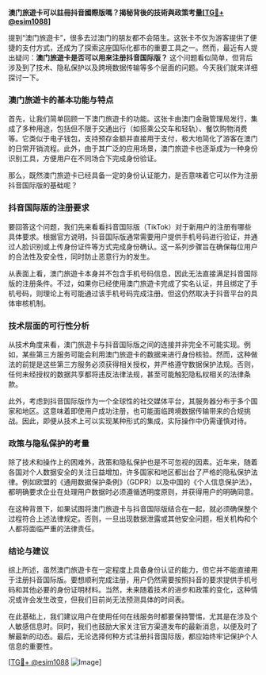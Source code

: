 **澳门旅遊卡可以註冊抖音國際版嗎？揭秘背後的技術與政策考量[[TG💪+ @esim1088](https://t.me/s/esim1088)]**

提到“澳门旅遊卡”，很多去过澳门的朋友都不会陌生。这张卡不仅为游客提供了便捷的支付方式，还成为了探索这座国际化都市的重要工具之一。然而，最近有人提出疑问：**澳门旅遊卡是否可以用来注册抖音国际版？** 这个问题看似简单，但背后涉及到了技术、隐私保护以及跨境数据传输等多个层面的问题。今天我们就来详细探讨一下。

### 澳门旅遊卡的基本功能与特点

首先，让我们简单回顾一下澳门旅遊卡的功能。这张卡由澳门金融管理局发行，集成了多种用途，包括但不限于交通出行（如搭乘公交车和轻轨）、餐饮购物消费等。它类似于电子钱包，支持预存金额并直接用于支付，极大地简化了游客在澳门的日常开销流程。此外，由于其广泛的应用场景，澳门旅遊卡也逐渐成为一种身份识别工具，方便用户在不同场合下完成身份验证。

那么，既然澳门旅遊卡已经具备一定的身份认证能力，是否意味着它可以作为注册抖音国际版的基础呢？

### 抖音国际版的注册要求

要回答这个问题，我们先来看看抖音国际版（TikTok）对于新用户的注册有哪些具体要求。根据官方说明，抖音国际版通常需要用户提供手机号码进行验证，并通过人脸识别或上传身份证件等方式完成身份确认。这一系列步骤旨在确保每位用户的合法性及安全性，同时防止恶意行为的发生。

从表面上看，澳门旅遊卡本身并不包含手机号码信息，因此无法直接满足抖音国际版的注册条件。不过，如果你已经使用澳门旅遊卡完成了实名认证，并且绑定了手机号码，则理论上有可能通过该手机号码完成注册。但这仍然取决于抖音平台的具体审核机制。

### 技术层面的可行性分析

从技术角度来看，澳门旅遊卡与抖音国际版之间的连接并非完全不可能实现。例如，某些第三方服务可能会利用澳门旅遊卡的数据来进行身份核验。然而，这种做法的前提是这些第三方服务必须获得相关授权，并严格遵守数据保护法规。否则，任何未经授权的数据共享都将违反法律法规，甚至可能触犯隐私权相关的法律条款。

此外，考虑到抖音国际版作为一个全球性的社交媒体平台，其服务器分布于多个国家和地区。这意味着即使用户成功注册，也可能面临跨境数据传输带来的合规挑战。因此，即便从技术上可以实现某种形式的集成，实际操作中仍需谨慎对待。

### 政策与隐私保护的考量

除了技术和操作上的困难外，政策和隐私保护也是不可忽视的因素。近年来，随着各国对个人数据安全的关注日益增加，许多国家和地区都出台了严格的隐私保护法律。例如欧盟的《通用数据保护条例》（GDPR）以及中国的《个人信息保护法》，都明确要求企业在处理用户数据时必须遵循透明度原则，并获得用户的明确同意。

在这种背景下，如果试图将澳门旅遊卡与抖音国际版结合在一起，就必须确保整个过程符合上述法律规定。否则，一旦出现数据泄露或其他安全问题，相关机构和个人都将面临严重的法律责任。

### 结论与建议

综上所述，虽然澳门旅遊卡在一定程度上具备身份认证的能力，但它并不能直接用于注册抖音国际版。要想顺利完成注册，用户仍然需要按照抖音的要求提供手机号码和其他必要的身份证明材料。当然，未来随着技术的进步和政策的变化，这种情况或许会发生改变，但我们目前尚无法预测具体的时间表。

在此基础上，我们建议用户在使用任何在线服务时都要保持警惕，尤其是在涉及个人敏感信息时。同时，我们也鼓励大家关注官方渠道发布的最新消息，以便及时了解最新的动态。最后，无论选择何种方式注册抖音国际版，都应始终牢记保护个人信息的重要性。

[[TG💪+ @esim1088](https://t.me/s/esim1088) ![Image](https://i.postimg.cc/4NQfJmqS/Snipaste-2025-05-13-00-14-12.png)]